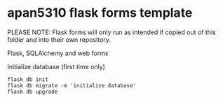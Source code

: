 # apan5310 flask forms template

PLEASE NOTE: Flask forms will only run as intended if copied out of this folder and into their own repository.

Flask, SQLAlchemy and web forms

Initialize database (first time only)

```
flask db init
flask db migrate -m 'initialize database'
flask db upgrade
```
